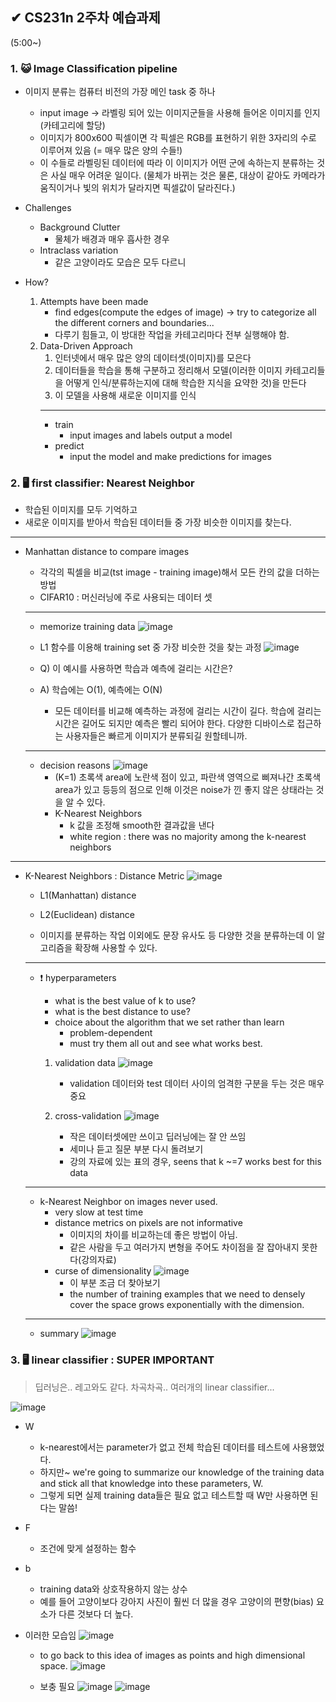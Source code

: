 ## ✔ CS231n 2주차 예습과제

(5:00~)

### 1. 😺 Image Classification pipeline
* 이미지 분류는 컴퓨터 비전의 가장 메인 task 중 하나
    * input image -> 라벨링 되어 있는 이미지군들을 사용해 들어온 이미지를 인지(카테고리에 할당)
    * 이미지가 800x600 픽셀이면 각 픽셀은 RGB를 표현하기 위한 3자리의 수로 이루어져 있음 (= 매우 많은 양의 수들!)
    * 이 수들로 라벨링된 데이터에 따라 이 이미지가 어떤 군에 속하는지 분류하는 것은 사실 매우 어려운 일이다. (물체가 바뀌는 것은 물론, 대상이 같아도 카메라가 움직이거나 빛의 위치가 달라지면 픽셀값이 달라진다.)

* Challenges
    * Background Clutter
        * 물체가 배경과 매우 흡사한 경우
    * Intraclass variation
        * 같은 고양이라도 모습은 모두 다르니

* How?
    1. Attempts have been made
        * find edges(compute the edges of image) -> try to categorize all the different corners and boundaries...
        * 다루기 힘들고, 이 방대한 작업을 카테고리마다 전부 실행해야 함.
    2. Data-Driven Approach
        1. 인터넷에서 매우 많은 양의 데이터셋(이미지)를 모은다
        2. 데이터들을 학습을 통해 구분하고 정리해서 모델(이러한 이미지 카테고리들을 어떻게 인식/분류하는지에 대해 학습한 지식을 요약한 것)을 만든다
        3. 이 모델을 사용해 새로운 이미지를 인식
        ---
        * train
            * input images and labels output a model
        * predict
            * input the model and make predictions for images


### 2. 🖥 first classifier: Nearest Neighbor
* 학습된 이미지를 모두 기억하고
* 새로운 이미지를 받아서 학습된 데이터들 중 가장 비슷한 이미지를 찾는다.

---

* Manhattan distance to compare images
    * 각각의 픽셀을 비교(tst image - training image)해서 모든 칸의 값을 더하는 방법
    * CIFAR10 : 머신러닝에 주로 사용되는 데이터 셋

    ---

    * memorize training data
        ![image](https://user-images.githubusercontent.com/55133871/112739477-9a8e5500-8faf-11eb-9988-327cdbe7bc5c.png)

    * L1 함수를 이용해 training set 중 가장 비슷한 것을 찾는 과정
        ![image](https://user-images.githubusercontent.com/55133871/112739492-abd76180-8faf-11eb-986c-a87722eaa1d2.png)

    * Q) 이 예시를 사용하면 학습과 예측에 걸리는 시간은?
    * A) 학습에는 O(1), 예측에는 O(N)
        * 모든 데이터를 비교해 예측하는 과정에 걸리는 시간이 길다. 학습에 걸리는 시간은 길어도 되지만 예측은 빨리 되어야 한다. 다양한 디바이스로 접근하는 사용자들은 빠르게 이미지가 분류되길 원할테니까.

    ---

    * decision reasons
        ![image](https://user-images.githubusercontent.com/55133871/112739620-c4944700-8fb0-11eb-922e-d4524f6a4c21.png)
        * (K=1) 초록색 area에 노란색 점이 있고, 파란색 영역으로 삐져나간 초록색 area가 있고 등등의 점으로 인해 이것은 noise가 낀 좋지 않은 상태라는 것을 알 수 있다.
        * K-Nearest Neighbors
            * k 값을 조정해 smooth한 결과값을 낸다
            * white region : there was no majority among the k-nearest neighbors

---

* K-Nearest Neighbors : Distance Metric
    ![image](https://user-images.githubusercontent.com/55133871/112739818-72542580-8fb2-11eb-93df-6ee20bbb1676.png)
    * L1(Manhattan) distance
    * L2(Euclidean) distance

    * 이미지를 분류하는 작업 이외에도 문장 유사도 등 다양한 것을 분류하는데 이 알고리즘을 확장해 사용할 수 있다.

    ---

    * ❗ hyperparameters
        * what is the best value of k to use?
        * what is the best distance to use?
        * choice about the algorithm that we set rather than learn
            * problem-dependent
            * must try them all out and see what works best.

        1. validation data
            ![image](https://user-images.githubusercontent.com/55133871/112740071-ba744780-8fb4-11eb-8d8d-8006a58cef6e.png)
            * validation 데이터와 test 데이터 사이의 엄격한 구분을 두는 것은 매우 중요
        
        2. cross-validation
            ![image](https://user-images.githubusercontent.com/55133871/112740208-083d7f80-8fb6-11eb-8f77-c9320e2ff8ac.png)
            * 작은 데이터셋에만 쓰이고 딥러닝에는 잘 안 쓰임
            * 세미나 듣고 질문 부분 다시 돌려보기
            * 강의 자료에 있는 표의 경우, seens that k ~=7 works best for this data

    ---

    * k-Nearest Neighbor on images never used.
        * very slow at test time
        * distance metrics on pixels are not informative
            * 이미지의 차이를 비교하는데 좋은 방법이 아님.
            * 같은 사람을 두고 여러가지 변형을 주어도 차이점을 잘 잡아내지 못한다(강의자료)
        * curse of dimensionality
            ![image](https://user-images.githubusercontent.com/55133871/112740585-0aeda400-8fb9-11eb-8281-c8544598c047.png)
            * 이 부분 조금 더 찾아보기
            * the number of training examples that we need to densely cover the space grows exponentially with the dimension.

    ---

    * summary
        ![image](https://user-images.githubusercontent.com/55133871/112740420-df1dee80-8fb7-11eb-9c2e-c22f0c7ed18d.png)


### 3. 🖥 linear classifier : SUPER IMPORTANT
> 딥러닝은.. 레고와도 같다. 차곡차곡.. 여러개의 linear classifier...

![image](https://user-images.githubusercontent.com/55133871/112740874-599c3d80-8fbb-11eb-88c8-0ca1e35f3924.png)
* W
    * k-nearest에서는 parameter가 없고 전체 학습된 데이터를 테스트에 사용했었다.
    * 하지만~ we're going to summarize our knowledge of the training data and stick all that knowledge into these parameters, W.
    * 그렇게 되면 실제 training data들은 필요 없고 테스트할 때 W만 사용하면 된다는 말씀!
* F
    * 조건에 맞게 설정하는 함수
* b
    * training data와 상호작용하지 않는 상수
    * 예를 들어 고양이보다 강아지 사진이 훨씬 더 많을 경우 고양이의 편향(bias) 요소가 다른 것보다 더 높다.

* 이러한 모습임
    ![image](https://user-images.githubusercontent.com/55133871/112740996-97e62c80-8fbc-11eb-8242-c3b79eaa24d9.png)

    * to go back to this idea of images as points and high dimensional space.
        ![image](https://user-images.githubusercontent.com/55133871/112741052-1347de00-8fbd-11eb-8f71-4d22544de4be.png)

    * 보충 필요
        ![image](https://user-images.githubusercontent.com/55133871/112741074-31add980-8fbd-11eb-92aa-1278a05a63ba.png)
        ![image](https://user-images.githubusercontent.com/55133871/112741112-746fb180-8fbd-11eb-9e07-0d0543691a37.png)